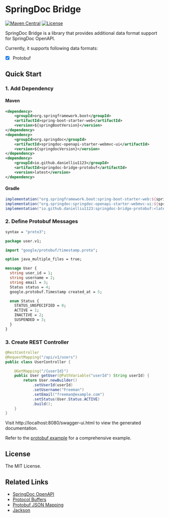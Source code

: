 # SpringDoc Bridge

[![Maven Central](https://img.shields.io/maven-central/v/io.github.danielliu1123/springdoc-bridge-protobuf)](https://central.sonatype.com/artifact/io.github.danielliu1123/springdoc-bridge-protobuf)
[![License](https://img.shields.io/badge/License-Apache%202.0-blue.svg)](https://opensource.org/licenses/Apache-2.0)

SpringDoc Bridge is a library that provides additional data format support for SpringDoc OpenAPI.

Currently, it supports following data formats:

- [x] Protobuf

## Quick Start

### 1. Add Dependency

#### Maven
```xml
<dependency>
    <groupId>org.springframework.boot</groupId>
    <artifactId>spring-boot-starter-web</artifactId>
    <version>${springBootVersion}</version>
</dependency>
<dependency>
    <groupId>org.springdoc</groupId>
    <artifactId>springdoc-openapi-starter-webmvc-ui</artifactId>
    <version>${springdocVersion}</version>
</dependency>
<dependency>
    <groupId>io.github.danielliu1123</groupId>
    <artifactId>springdoc-bridge-protobuf</artifactId>
    <version>latest</version>
</dependency>
```

#### Gradle
```groovy
implementation("org.springframework.boot:spring-boot-starter-web:${springBootVersion}")
implementation("org.springdoc:springdoc-openapi-starter-webmvc-ui:${springdocVersion}")
implementation("io.github.danielliu1123:springdoc-bridge-protobuf:<latest>")
```

### 2. Define Protobuf Messages

```protobuf
syntax = "proto3";

package user.v1;

import "google/protobuf/timestamp.proto";

option java_multiple_files = true;

message User {
  string user_id = 1;
  string username = 2;
  string email = 3;
  Status status = 4;
  google.protobuf.Timestamp created_at = 5;

  enum Status {
    STATUS_UNSPECIFIED = 0;
    ACTIVE = 1;
    INACTIVE = 2;
    SUSPENDED = 3;
  }
}
```

### 3. Create REST Controller

```java
@RestController
@RequestMapping("/api/v1/users")
public class UserController {

    @GetMapping("/{userId}")
    public User getUser(@PathVariable("userId") String userId) {
        return User.newBuilder()
            .setUserId(userId)
            .setUsername("Freeman")
            .setEmail("freeman@example.com")
            .setStatus(User.Status.ACTIVE)
            .build();
    }
}
```

Visit http://localhost:8080/swagger-ui.html to view the generated documentation.

Refer to the [protobuf example](examples/protobuf) for a comprehensive example.

## License

The MIT License.

## Related Links

- [SpringDoc OpenAPI](https://springdoc.org/)
- [Protocol Buffers](https://protobuf.dev/)
- [Protobuf JSON Mapping](https://protobuf.dev/programming-guides/json/)
- [Jackson](https://github.com/FasterXML/jackson)
